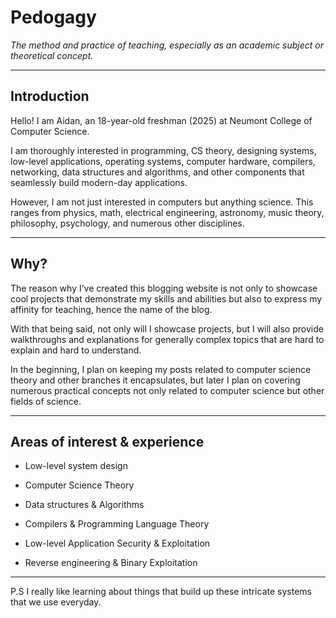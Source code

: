 # Pedogagy
*The method and practice of teaching, especially as an academic subject or theoretical concept.*

---
## Introduction
Hello! I am Aidan, an 18-year-old freshman (2025) at Neumont College of Computer Science.

I am thoroughly interested in programming, CS theory, designing systems, low-level applications, operating systems, computer hardware, compilers, networking, data structures and algorithms, and other components that seamlessly build modern-day applications.

However, I am not just interested in computers but anything science. This ranges from physics, math, electrical engineering, astronomy, music theory, philosophy, psychology, and numerous other disciplines.

---
## Why?
The reason why I’ve created this blogging website is not only to showcase cool projects that demonstrate my skills and abilities but also to express my affinity for teaching, hence the name of the blog.

With that being said, not only will I showcase projects, but I will also provide walkthroughs and explanations for generally complex topics that are hard to explain and hard to understand.

In the beginning, I plan on keeping my posts related to computer science theory and other branches it encapsulates, 
but later I plan on covering numerous practical concepts not only related to computer science but other fields of science.

---
## Areas of interest & experience
* Low-level system design

* Computer Science Theory

* Data structures & Algorithms

* Compilers & Programming Language Theory

* Low-level Application Security & Exploitation

* Reverse engineering & Binary Exploitation

---
P.S I really like learning about things that build up these intricate systems that we use everyday.

